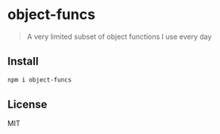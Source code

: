 # object-funcs

> A very limited subset of object functions I use every day

## Install

```bash
npm i object-funcs
```

## License

MIT

